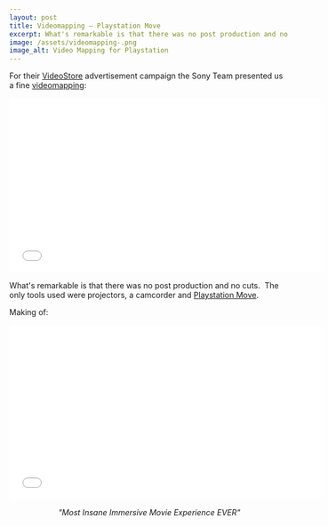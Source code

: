```yaml
---
layout: post
title: Videomapping – Playstation Move
excerpt: What's remarkable is that there was no post production and no cuts
image: /assets/videomapping-.png
image_alt: Video Mapping for Playstation
---
```


<p>For their <a href="http://greatfilmsfillrooms.com/en/" target="_blank">VideoStore</a> advertisement campaign the Sony Team presented us a fine <a href="http://en.wikipedia.org/wiki/Projection_mapping" target="_blank">videomapping</a>:</p>
<div class="elastic-video"><iframe width="560" height="315" src="//www.youtube.com/embed/zOHaP5QEZrw" frameborder="0" allowfullscreen="allowfullscreen"></iframe></div>
<p>What's remarkable is that there was no post production and no cuts.  The only tools used were projectors, a camcorder and <a href="http://de.playstation.com/psmove/" target="_blank">Playstation Move</a>.</p>
<p>Making of:</p>
<div class="elastic-video"><iframe width="560" height="315" src="//www.youtube.com/embed/zLBMghIJM5Q" frameborder="0" allowfullscreen="allowfullscreen"></iframe></div>
<p style="text-align: center;"><i>"Most Insane Immersive Movie Experience EVER"</i></p>
